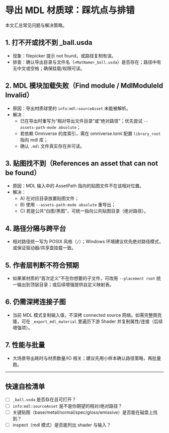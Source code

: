 # 导出 MDL 材质球：踩坑点与排错

本文汇总常见问题与解决策略。

## 1. 打不开或找不到 _ball.usda
- 现象：filepicker 提示 not found，或路径复制有误。
- 排查：确认导出目录与文件名（`<MatName>_ball.usda`）是否存在；路径中有无中文或空格；确保挂载/权限可读。

## 2. MDL 模块加载失败（Find module / MdlModuleId Invalid）
- 原因：导出材质球里的 `info:mdl:sourceAsset` 未能被解析。
- 解决：
  - 已在导出时重写为“相对导出文件目录”或“绝对路径”；优先尝试 `--assets-path-mode absolute`；
  - 若依赖 Omniverse 的库索引，需在 omniverse.toml 配置 `library_root` 指向 mdl 库；
  - 确认 `.mdl` 文件真实存在并可读。

## 3. 贴图找不到（References an asset that can not be found）
- 原因：MDL 输入中的 AssetPath 指向的贴图文件不在该相对位置。
- 解决：
  - A) 在对应目录放置贴图文件；
  - B) 使用 `--assets-path-mode absolute` 重导出；
  - C) 若是公共“白图/黑图”，可统一指向公共贴图目录（绝对路径）。

## 4. 路径分隔与跨平台
- 相对路径统一写为 POSIX 风格（`/`）；Windows 环境建议优先绝对路径模式，或保证驱动器/共享盘挂载一致。

## 5. 作者层判断不符合预期
- 如果某材质的“首次定义”不在你想要的子文件，可改用 `--placement root` 统一输出到顶层目录；或后续增强提供自定义映射表。

## 6. 仍需深拷连接子图
- 当前 MDL 模式复制输入值，不深拷 connected source 网络。如需完整图克隆，可在 `_export_mdl_material` 里遍历下游 Shader 并复制属性/连接（后续增强项）。

## 7. 性能与批量
- 大场景导出耗时与材质数量/IO 相关；建议先用小样本确认路径策略，再批量跑。

---

## 快速自检清单
- [ ] `_ball.usda` 是否存在且可打开？
- [ ] `info:mdl:sourceAsset` 是不是你期望的相对/绝对路径？
- [ ] 关键贴图（base/metal/normal/spec/gloss/emissive）是否能在磁盘上找到？
- [ ] inspect（mdl 模式）是否能列出 shader 与输入？
